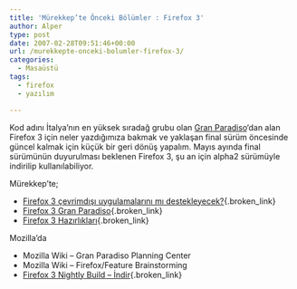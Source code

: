 ```yaml
---
title: 'Mürekkep’te Önceki Bölümler : Firefox 3'
author: Alper
type: post
date: 2007-02-28T09:51:46+00:00
url: /murekkepte-onceki-bolumler-firefox-3/
categories:
  - Masaüstü
tags:
  - firefox
  - yazılım

---
```

Kod adını İtalya&#8217;nın en yüksek sıradağ grubu olan [Gran Paradiso][1]&#8216;dan alan Firefox 3 için neler yazdığımıza bakmak ve yaklaşan final sürüm öncesinde güncel kalmak için küçük bir geri dönüş yapalım. Mayıs ayında final sürümünün duyurulması beklenen Firefox 3, şu an için alpha2 sürümüyle indirilip kullanılabiliyor.

Mürekkep&#8217;te;

  * [Firefox 3 çevrimdışı uygulamalarını mı destekleyecek?][2]{.broken_link}
  * [Firefox 3 Gran Paradiso][3]{.broken_link}
  * [Firefox 3 Hazırlıkları][4]{.broken_link}

Mozilla&#8217;da

  * Mozilla Wiki &#8211; Gran Paradiso Planning Center
  * Mozilla Wiki &#8211; Firefox/Feature Brainstorming
  * [Firefox 3 Nightly Build &#8211; İndir][5]{.broken_link}

 [1]: http://en.wikipedia.org/wiki/Gran_Paradiso
 [2]: https://www.murekkep.org/firefox-3-cevrimdisi-uygulamalarini-mi-destekleyecek-196
 [3]: https://www.murekkep.org/firefox-3-gran-paradiso-109
 [4]: https://www.murekkep.org/firefox-3-hazirliklari-27
 [5]: http://ftp.mozilla.org/pub/mozilla.org/firefox/nightly/latest-trunk/